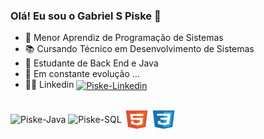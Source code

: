 ### Olá! Eu sou o Gabriel S Piske 👋

- 🔭 Menor Aprendiz de Programação de Sistemas
- 📚 Cursando Técnico em Desenvolvimento de Sistemas
- 🌱 Estudante de Back End e Java
- 💬 Em constante evolução ...
- 👨‍💻 Linkedin <a href="https://br.linkedin.com/in/gabriel-piske" target="_blank"><img align="center" alt="Piske-Linkedin" height="15" width="25" src="https://cdn.jsdelivr.net/gh/devicons/devicon/icons/linkedin/linkedin-original.svg"></a>

<div style="display: inline_block"><br>
  <img align="center" alt="Piske-Java" height="30" width="40" src="https://cdn.jsdelivr.net/gh/devicons/devicon/icons/java/java-original.svg">  
  <img align="center" alt="Piske-SQL" height="30" width="40" src="https://cdn.jsdelivr.net/gh/devicons/devicon/icons/mysql/mysql-original-wordmark.svg">
  <img align="center" alt="Piske-HTML" height="30" width="40" src="https://raw.githubusercontent.com/devicons/devicon/master/icons/html5/html5-original.svg">
  <img align="center" alt="Piske-CSS" height="30" width="40" src="https://raw.githubusercontent.com/devicons/devicon/master/icons/css3/css3-original.svg">
</div>
